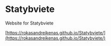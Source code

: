 # Statybviete
Website for Statybviete

[https://rokasandreikenas.github.io/Statybviete/](https://rokasandreikenas.github.io/Statybviete/)
